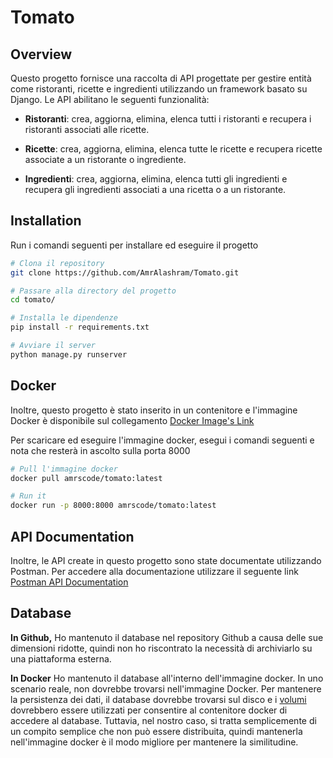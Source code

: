 # Tomato

## Overview

Questo progetto fornisce una raccolta di API progettate per gestire entità come ristoranti, ricette e ingredienti utilizzando un framework basato su Django. Le API abilitano le seguenti funzionalità:

- **Ristoranti**: crea, aggiorna, elimina, elenca tutti i ristoranti e recupera i ristoranti associati alle ricette.

- **Ricette**: crea, aggiorna, elimina, elenca tutte le ricette e recupera ricette associate a un ristorante o ingrediente.

- **Ingredienti**: crea, aggiorna, elimina, elenca tutti gli ingredienti e recupera gli ingredienti associati a una ricetta o a un ristorante.

## Installation

Run i comandi seguenti per installare ed eseguire il progetto

```bash
# Clona il repository
git clone https://github.com/AmrAlashram/Tomato.git

# Passare alla directory del progetto
cd tomato/

# Installa le dipendenze
pip install -r requirements.txt

# Avviare il server
python manage.py runserver
```

## Docker
Inoltre, questo progetto è stato inserito in un contenitore e l'immagine Docker è disponibile sul collegamento
[Docker Image's Link](https://hub.docker.com/r/amrscode/tomato)

Per scaricare ed eseguire l'immagine docker, esegui i comandi seguenti e nota che resterà in ascolto sulla porta 8000
```bash
# Pull l'immagine docker
docker pull amrscode/tomato:latest

# Run it
docker run -p 8000:8000 amrscode/tomato:latest
```

## API Documentation
Inoltre, le API create in questo progetto sono state documentate utilizzando Postman. Per accedere alla documentazione utilizzare il seguente link
[Postman API Documentation](https://tomatoamr.postman.co/workspace/tomato_amr-Workspace~22c4768c-3e3e-442c-ba6b-a5afcf55f8cc/collection/36847207-71f505d1-3195-4611-bfd3-09339a331a28?action=share&creator=36847207)

## Database

**In Github,** Ho mantenuto il database nel repository Github a causa delle sue dimensioni ridotte, quindi non ho riscontrato la necessità di archiviarlo su una piattaforma esterna.

**In Docker** Ho mantenuto il database all'interno dell'immagine docker. In uno scenario reale, non dovrebbe trovarsi nell'immagine Docker. Per mantenere la persistenza dei dati, il database dovrebbe trovarsi sul disco e i <u>volumi</u> dovrebbero essere utilizzati per consentire al contenitore docker di accedere al database. Tuttavia, nel nostro caso, si tratta semplicemente di un compito semplice che non può essere distribuita, quindi mantenerla nell'immagine docker è il modo migliore per mantenere la similitudine.